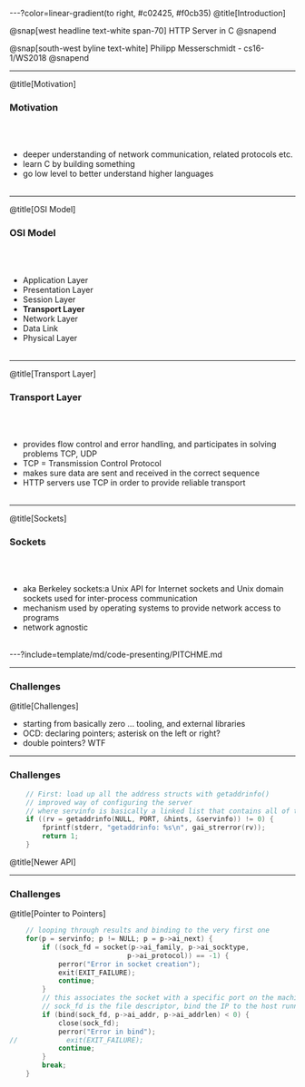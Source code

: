---?color=linear-gradient(to right, #c02425, #f0cb35)
@title[Introduction]

@snap[west headline text-white span-70]
HTTP Server in C
@snapend

@snap[south-west byline  text-white]
Philipp Messerschmidt - cs16-1/WS2018
@snapend

---

@title[Motivation]

### Motivation

<br><br>
- deeper understanding of network communication, related protocols etc.
- learn C by building something
- go low level to better understand higher languages
<br><br>

---

@title[OSI Model]

### OSI Model

<br><br>
- Application Layer
- Presentation Layer
- Session Layer
- **Transport Layer**
- Network Layer
- Data Link
- Physical Layer
<br><br>

<!-- ![OSI Model](https://github.com/gitlines/bac/blob/master/img/osi.jpg) -->

---

@title[Transport Layer]

### Transport Layer

<br><br>
- provides flow control and error handling, and participates in solving problems TCP, UDP
- TCP = Transmission Control Protocol 
- makes sure data are sent and received in the correct sequence
- HTTP servers use TCP in order to provide reliable transport
<br><br>

---

@title[Sockets]

### Sockets

<br><br>
- aka Berkeley sockets:a Unix API for Internet sockets and Unix domain sockets used for inter-process communication
- mechanism used by operating systems to provide network access to programs
- network agnostic
<br><br>


---?include=template/md/code-presenting/PITCHME.md


---

### Challenges

@title[Challenges]

- starting from basically zero ... tooling, and external libraries 
- OCD: declaring pointers; asterisk on the left or right?
- double pointers? WTF

---

### Challenges

```C
    // First: load up all the address structs with getaddrinfo()
    // improved way of configuring the server
    // where servinfo is basically a linked list that contains all of the address information. The &servinfo is a node
    if ((rv = getaddrinfo(NULL, PORT, &hints, &servinfo)) != 0) {
        fprintf(stderr, "getaddrinfo: %s\n", gai_strerror(rv));
        return 1;
    }
```

@title[Newer API]

----

### Challenges

@title[Pointer to Pointers]

```C
    // looping through results and binding to the very first one 
    for(p = servinfo; p != NULL; p = p->ai_next) {
        if ((sock_fd = socket(p->ai_family, p->ai_socktype,
                             p->ai_protocol)) == -1) {
            perror("Error in socket creation");
            exit(EXIT_FAILURE);
            continue;
        }
        // this associates the socket with a specific port on the machine, which is necessary in order to listen
        // sock_fd is the file descriptor, bind the IP to the host running on it, and pass the size of the addr.
        if (bind(sock_fd, p->ai_addr, p->ai_addrlen) < 0) {
            close(sock_fd);
            perror("Error in bind");
//            exit(EXIT_FAILURE);
            continue;
        }
        break;
    }
```






